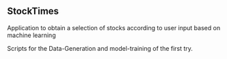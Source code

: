 ## StockTimes
Application to obtain a selection of stocks according to user input based on machine learning

Scripts for the Data-Generation and model-training of the first try.
